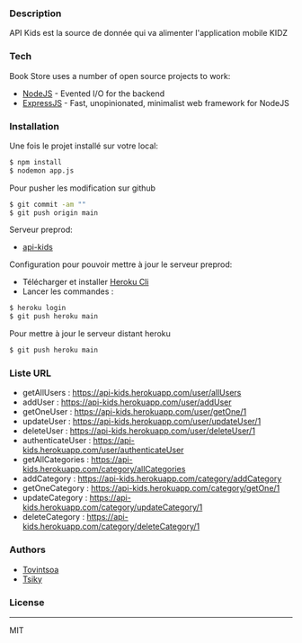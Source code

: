
### Description

API Kids est la source de donnée qui va alimenter l'application mobile KIDZ

### Tech

Book Store uses a number of open source projects to work:
* [NodeJS](https://nodejs.org/en/) - Evented I/O for the backend
* [ExpressJS](https://expressjs.com) - Fast, unopinionated, minimalist web framework for NodeJS


### Installation
Une fois le projet installé sur votre local: 
```sh
$ npm install
$ nodemon app.js
```

Pour pusher les modification sur github

```sh
$ git commit -am ""
$ git push origin main
```
Serveur preprod: 
* [api-kids](https://api-kids.herokuapp.com/) 

Configuration pour pouvoir mettre à jour le serveur preprod: 
* Télécharger et installer [Heroku Cli](https://devcenter.heroku.com/articles/heroku-cli)
* Lancer les commandes : 
```sh
$ heroku login
$ git push heroku main
```
   
Pour mettre à jour le serveur distant heroku

```sh
$ git push heroku main
```

### Liste URL

* getAllUsers : https://api-kids.herokuapp.com/user/allUsers
* addUser : https://api-kids.herokuapp.com/user/addUser
* getOneUser :  https://api-kids.herokuapp.com/user/getOne/1
* updateUser :  https://api-kids.herokuapp.com/user/updateUser/1
* deleteUser :  https://api-kids.herokuapp.com/user/deleteUser/1
* authenticateUser : https://api-kids.herokuapp.com/user/authenticateUser
* getAllCategories : https://api-kids.herokuapp.com/category/allCategories
* addCategory : https://api-kids.herokuapp.com/category/addCategory
* getOneCategory : https://api-kids.herokuapp.com/category/getOne/1
* updateCategory :  https://api-kids.herokuapp.com/category/updateCategory/1
* deleteCategory : https://api-kids.herokuapp.com/category/deleteCategory/1

### Authors

* [Tovintsoa](https://github.com/Tovintsoa)
* [Tsiky](https://github.com/TsikyNavalona)

### License
----

MIT
